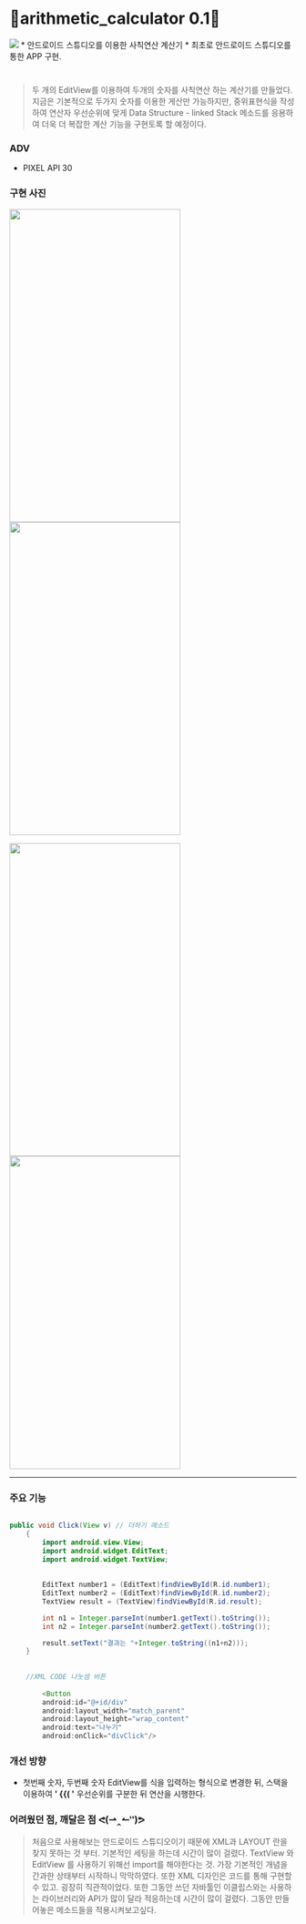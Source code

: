 # 📱arithmetic_calculator 0.1📱 
<img src="https://img.shields.io/badge/androidstudio-3DDC84?style=flat&logo=androidstudio&logoColor=white"/>
* 안드로이드 스튜디오를 이용한 사칙연산 계산기
* 최초로 안드로이드 스튜디오를 통한 APP 구현.
  
# 
> 두 개의 EditView를 이용하여 두개의 숫자를 사칙연산 하는 계산기를 만들었다. 
> 지금은 기본적으로 두가지 숫자를 이용한 게산만 가능하지만, 중위표현식을 작성하여 연산자 우선순위에 맞게 Data Structure - linked Stack 메소드를 응용하여 더욱 더 복잡한 계산 기능을 구현토록 할 예정이다.  

### ADV 
* PIXEL API 30
  
  
### 구현 사진


<img src="https://user-images.githubusercontent.com/90320005/180497191-17e26722-8ac2-4a31-9f4e-0c13275d7a58.png" width="300" height="550">  <img src="https://user-images.githubusercontent.com/90320005/180497242-c3f7265c-6317-4ddb-97bb-97753326638c.png" width="300" height="550"> 


<img src="https://user-images.githubusercontent.com/90320005/180497283-033a39fd-d988-4a53-a80a-3f863d332b66.png" width="300" height="550">  <img src="https://user-images.githubusercontent.com/90320005/180497311-2cd32283-045f-4719-adee-2bbb8b47b615.png" width="300" height="550">  

---

### 주요 기능

```java

public void Click(View v) // 더하기 메소드
    {   
        import android.view.View;
        import android.widget.EditText;
        import android.widget.TextView;
        
        
        EditText number1 = (EditText)findViewById(R.id.number1);
        EditText number2 = (EditText)findViewById(R.id.number2);
        TextView result = (TextView)findViewById(R.id.result);

        int n1 = Integer.parseInt(number1.getText().toString());
        int n2 = Integer.parseInt(number2.getText().toString());

        result.setText("결과는 "+Integer.toString((n1+n2)));
    }
    
    
    //XML CODE 나눗셈 버튼
    
        <Button
        android:id="@+id/div"
        android:layout_width="match_parent"
        android:layout_height="wrap_content"
        android:text="나누기"
        android:onClick="divClick"/>
```


 


### 개선 방향
* 첫번째 숫자, 두번째 숫자 EditView를 식을 입력하는 형식으로 변경한 뒤, 스택을 이용하여 __' {{( '__ 우선순위를 구분한 뒤 연산을 시행한다.  
  
  

### 어려웠던 점, 깨달은 점 ᕙ(⇀‸↼‵‵)ᕗ
> 처음으로 사용해보는 안드로이드 스튜디오이기 때문에 XML과 LAYOUT 란을 찾지 못하는 것 부터. 기본적인 세팅을 하는데 시간이 많이 걸렸다.
> TextView 와 EditView 를 사용하기 위해선 import를 해야한다는 것. 가장 기본적인 개념을 간과한 상태부터 시작하니 막막하였다. 또한 XML 디자인은 코드를 통해 구현할 수 있고. 굉장히 직관적이었다. 
> 또한 그동안 쓰던 자바툴인 이클립스와는 사용하는 라이브러리와 API가 많이 달라 적응하는데 시간이 많이 걸렸다.
> 그동안 만들어놓은 메소드들을 적용시켜보고싶다.
